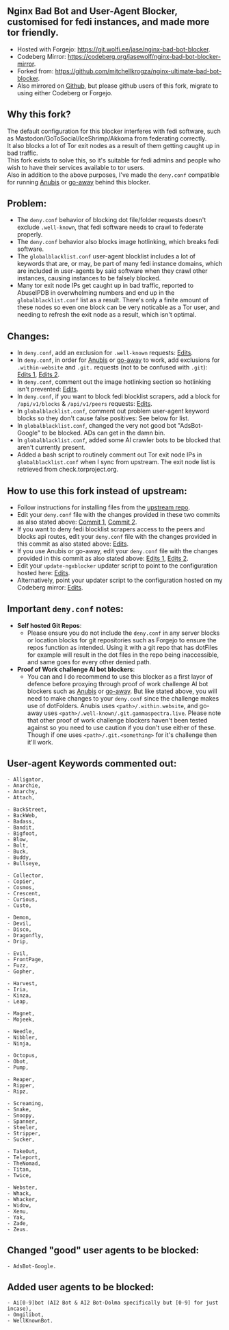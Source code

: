 ## Nginx Bad Bot and User-Agent Blocker, customised for fedi instances, and made more tor friendly.

* Hosted with Forgejo: https://git.wolfi.ee/jase/nginx-bad-bot-blocker.
* Codeberg Mirror: https://codeberg.org/jasewolf/nginx-bad-bot-blocker-mirror.
* Forked from: https://github.com/mitchellkrogza/nginx-ultimate-bad-bot-blocker.
* Also mirrored on [Github](https://github.com/jwbjnwolf/nginx-bad-bot-blocker), but please github users of this fork, migrate to using either Codeberg or Forgejo.

## Why this fork?
The default configuration for this blocker interferes with fedi software, such as Mastodon/GoToSocial/IceShrimp/Akkoma from federating correctly.<br>
It also blocks a lot of Tor exit nodes as a result of them getting caught up in bad traffic.<br>
This fork exists to solve this, so it's suitable for fedi admins and people who wish to have their services available to tor users.<br>
Also in addition to the above purposes, I've made the  `deny.conf` compatible for running [Anubis](https://github.com/TecharoHQ/anubis) or [go-away](https://git.gammaspectra.live/git/go-away) behind this blocker.

## Problem:
- The `deny.conf` behavior of blocking dot file/folder requests doesn't exclude `.well-known`, that fedi software needs to crawl to federate properly.
- The `deny.conf` behavior also blocks image hotlinking, which breaks fedi software.
- The `globalblacklist.conf` user-agent blocklist includes a lot of keywords that are, or may, be part of many fedi instance domains, which are included in user-agents by said software when they crawl other instances, causing instances to be falsely blocked.
- Many tor exit node IPs get caught up in bad traffic, reported to AbuseIPDB in overwhelming numbers and end up in the `globalblacklist.conf` list as a result. There's only a finite amount of these nodes so even one block can be very noticable as a Tor user, and needing to refresh the exit node as a result, which isn't optimal.

## Changes:
- In `deny.conf`, add an exclusion for `.well-known` requests: [Edits](../../../commit/d3459217f2394ac9ed50d1fcac0cd7b323637c7f).
- In `deny.conf`, in order for [Anubis](https://github.com/TecharoHQ/anubis) or [go-away](https://git.gammaspectra.live/git/go-away) to work, add exclusions for `.within-website` and `.git.` requests (not to be confused with `.git`): [Edits 1](../../../commit/c7cb0d953b4bd617bb1015806c22ff7e2cf9c72c), [Edits 2](../../../commit/d2f413aed36620593ee202e0472833b6dd41d678).
- In `deny.conf`, comment out the image hotlinking section so hotlinking isn't prevented: [Edits](../../../commit/13b8798f04dfffd58d9d22224b7ec3e660398da5).
- In `deny.conf`, if you want to block fedi blocklist scrapers, add a block for `/api/v1/blocks` & `/api/v1/peers` requests: [Edits](../../../commit/660f5d55a19c672d3a837128dda181bee98e40ef).
- In `globalblacklist.conf`, comment out problem user-agent keyword blocks so they don't cause false positives: See below for list.
- In `globalblacklist.conf`, changed the very not good bot "AdsBot-Google" to be blocked. ADs can get in the damn bin.
- In `globalblacklist.conf`, added some AI crawler bots to be blocked that aren't currently present.
- Added a bash script to routinely comment out Tor exit node IPs in `globalblacklist.conf` when I sync from upstream. The exit node list is retrieved from check.torproject.org.

## How to use this fork instead of upstream:
- Follow instructions for installing files from the [upstream repo](https://github.com/mitchellkrogza/nginx-ultimate-bad-bot-blocker/blob/master/MANUAL-CONFIGURATION.md).
- Edit your `deny.conf` file with the changes provided in these two commits as also stated above: [Commit 1](../../../commit/d3459217f2394ac9ed50d1fcac0cd7b323637c7f), [Commit 2](../../../commit/13b8798f04dfffd58d9d22224b7ec3e660398da5).
- If you want to deny fedi blocklist scrapers access to the peers and blocks api routes, edit your `deny.conf` file with the changes provided in this commit as also stated above: [Edits](../../../commit/660f5d55a19c672d3a837128dda181bee98e40ef).
- If you use Anubis or go-away, edit your `deny.conf` file with the changes provided in this commit as also stated above: [Edits 1](../../../commit/c7cb0d953b4bd617bb1015806c22ff7e2cf9c72c), [Edits 2](../../../commit/d2f413aed36620593ee202e0472833b6dd41d678).
- Edit your `update-ngxblocker` updater script to point to the configuration hosted here: [Edits](../../../commit/cc16f568bf61b14d1ce0080fe4635595cd1d9a4c).
- Alternatively, point your updater script to the configuration hosted on my Codeberg mirror: [Edits](../../../commit/bf87f7c276cdf4801b54fc2afa606e971ccf4ac4).

## Important `deny.conf` notes:
- **Self hosted Git Repos**:
  - Please ensure you do not include the `deny.conf` in any server blocks or location blocks for git repositories such as Forgejo to ensure the repos function as intended. Using it with a git repo that has dotFiles for example will result in the dot files in the repo being inaccessible, and same goes for every other denied path.
- **Proof of Work challenge AI bot blockers**:
  - You can and I do recommend to use this blocker as a first layor of defence before proxying through proof of work challenge AI bot blockers such as [Anubis](https://github.com/TecharoHQ/anubis) or [go-away](https://git.gammaspectra.live/git/go-away). But like stated above, you will need to make changes to your `deny.conf` since the challenge makes use of dotFolders. Anubis uses `<path>/.within.website`, and go-away uses `<path>/.well-known/.git.gammaspectra.live`. Please note that other proof of work challenge blockers haven't been tested against so you need to use caution if you don't use either of these. Though if one uses `<path>/.git.<something>` for it's challenge then it'll work.
  

## User-agent Keywords commented out:
```
- Alligator,
- Anarchie,
- Anarchy,
- Attach,

- BackStreet,
- BackWeb,
- Badass,
- Bandit,
- Bigfoot,
- Blow,
- Bolt,
- Buck,
- Buddy,
- Bullseye,

- Collector,
- Copier,
- Cosmos,
- Crescent,
- Curious,
- Custo,

- Demon,
- Devil,
- Disco,
- Dragonfly,
- Drip,

- Evil,
- FrontPage,
- Fuzz,
- Gopher,

- Harvest,
- Iria,
- Kinza,
- Leap,

- Magnet,
- Mojeek,

- Needle,
- Nibbler,
- Ninja,

- Octopus,
- Obot,
- Pump,

- Reaper,
- Ripper,
- Ripz,

- Screaming,
- Snake,
- Snoopy,
- Spanner,
- Steeler,
- Stripper,
- Sucker,

- TakeOut,
- Teleport,
- TheNomad,
- Titan,
- Twice,

- Webster,
- Whack,
- Whacker,
- Widow,
- Xenu,
- Yak,
- Zade,
- Zeus.
```

## Changed "good" user agents to be blocked:
```
- AdsBot-Google.
```

## Added user agents to be blocked:
```
- Ai[0-9]bot (AI2 Bot & AI2 Bot-Dolma specifically but [0-9] for just incase),
- Omgilibot,
- WellKnownBot.
```
